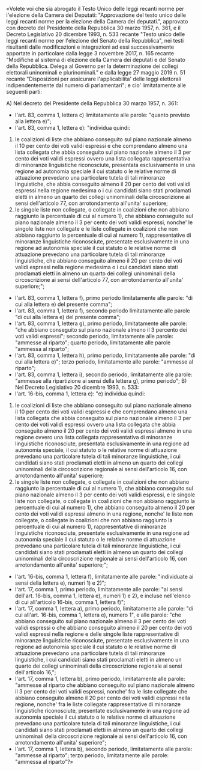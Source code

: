 «Volete voi che sia abrogato il Testo Unico delle leggi recanti norme per l'elezione della Camera dei Deputati: "Approvazione del testo unico delle leggi recanti norme per la elezione della Camera dei deputati.", approvato con decreto del Presidente della Repubblica 30 marzo 1957, n. 361, e il Decreto Legislativo 20 dicembre 1993, n. 533 recante "Testo unico delle leggi recanti norme per l'elezione del Senato della Repubblica", nei testi risultanti dalle modificazioni e integrazioni ad essi successivamente apportate in particolare dalla legge 3 novembre 2017, n. 165 recante "Modifiche al sistema di elezione della Camera dei deputati e del Senato della Repubblica. Delega al Governo per la determinazione dei collegi elettorali uninominali e plurinominali." e dalla legge 27 maggio 2019 n. 51 recante "Disposizioni per assicurare l'applicabilita' delle leggi elettorali indipendentemente dal numero di parlamentari"; e cio' limitatamente alle seguenti parti:

A) Nel decreto del Presidente della Repubblica 30 marzo 1957, n. 361:
- l'art. 83, comma 1, lettera c) limitatamente alle parole: "quanto previsto alla lettera e)";
- l'art. 83, comma 1, lettera e): "individua quindi:
1) le coalizioni di liste che abbiano conseguito sul piano nazionale almeno il 10 per cento dei voti validi espressi e che comprendano almeno una lista collegata che abbia conseguito sul piano nazionale almeno il 3 per cento dei voti validi espressi ovvero una lista collegata rappresentativa di minoranze linguistiche riconosciute, presentata esclusivamente in una regione ad autonomia speciale il cui statuto o le relative norme di attuazione prevedano una particolare tutela di tali minoranze linguistiche, che abbia conseguito almeno il 20 per cento dei voti validi espressi nella regione medesima o i cui candidati siano stati proclamati eletti in almeno un quarto dei collegi uninominali della circoscrizione ai sensi dell'articolo 77, con arrotondamento all'unita' superiore;
2) le singole liste non collegate, o collegate in coalizioni che non abbiano raggiunto la percentuale di cui al numero 1), che abbiano conseguito sul piano nazionale almeno il 3 per cento dei voti validi espressi, nonche' le singole liste non collegate e le liste collegate in coalizioni che non abbiano raggiunto la percentuale di cui al numero 1), rappresentative di minoranze linguistiche riconosciute, presentate esclusivamente in una regione ad autonomia speciale il cui statuto o le relative norme di attuazione prevedano una particolare tutela di tali minoranze linguistiche, che abbiano conseguito almeno il 20 per cento dei voti validi espressi nella regione medesima o i cui candidati siano stati proclamati eletti in almeno un quarto dei collegi uninominali della circoscrizione ai sensi dell'articolo 77, con arrotondamento all'unita' superiore;";
- l'art. 83, comma 1, lettera f), primo periodo limitatamente alle parole: "di cui alla lettera e) del presente comma";
- l'art. 83, comma 1, lettera f), secondo periodo limitatamente alle parole "di cui alla lettera e) del presente comma";
- l'art. 83, comma 1, lettera g), primo periodo, limitatamente alle parole: "che abbiano conseguito sul piano nazionale almeno il 3 percento dei voti validi espressi"; secondo periodo, limitatamente alle parole: "ammesse al riparto"; quarto periodo, limitatamente alle parole "ammessa al riparto";
- l'art. 83, comma 1, lettera h), primo periodo, limitatamente alle parole: "di cui alla lettera e)"; terzo periodo, limitatamente alle parole: "ammesse al riparto";
- l'art. 83, comma 1, lettera i), secondo periodo, limitatamente alle parole: "ammesse alla ripartizione ai sensi della lettera g), primo periodo";
B) Nel Decreto Legislativo 20 dicembre 1993, n. 533:
- l'art. 16-bis, comma 1, lettera e): "e) individua quindi:
1) le coalizioni di liste che abbiano conseguito sul piano nazionale almeno il 10 per cento dei voti validi espressi e che comprendano almeno una lista collegata che abbia conseguito sul piano nazionale almeno il 3 per cento dei voti validi espressi ovvero una lista collegata che abbia conseguito almeno il 20 per cento dei voti validi espressi almeno in una regione ovvero una lista collegata rappresentativa di minoranze linguistiche riconosciute, presentata esclusivamente in una regione ad autonomia speciale, il cui statuto o le relative norme di attuazione prevedano una particolare tutela di tali minoranze linguistiche, i cui candidati siano stati proclamati eletti in almeno un quarto dei collegi uninominali della circoscrizione regionale ai sensi dell'articolo 16, con arrotondamento all'unita' superiore;
2) le singole liste non collegate, o collegate in coalizioni che non abbiano raggiunto la percentuale di cui al numero 1), che abbiano conseguito sul piano nazionale almeno il 3 per cento dei voti validi espressi, e le singole liste non collegate, o collegate in coalizioni che non abbiano raggiunto la percentuale di cui al numero 1), che abbiano conseguito almeno il 20 per cento dei voti validi espressi almeno in una regione, nonche' le liste non collegate, o collegate in coalizioni che non abbiano raggiunto la percentuale di cui al numero 1), rappresentative di minoranze linguistiche riconosciute, presentate esclusivamente in una regione ad autonomia speciale il cui statuto o le relative norme di attuazione prevedano una particolare tutela di tali minoranze linguistiche, i cui candidati siano stati proclamati eletti in almeno un quarto dei collegi uninominali della circoscrizione regionale ai sensi dell'articolo 16, con arrotondamento all'unita' superiore;";
- l'art. 16-bis, comma 1, lettera f), limitatamente alle parole: "individuate ai sensi della lettera e), numeri 1) e 2)";
- l'art. 17, comma 1, primo periodo, limitatamente alle parole: "ai sensi dell'art. 16-bis, comma 1, lettera e), numeri 1) e 2), e incluse nell'elenco di cui all'articolo 16-bis, comma 1, lettera f)";
- l'art. 17, comma 1, lettera a), primo periodo, limitatamente alle parole: "di cui all'art. 16-bis, comma 1, lettera e), numero 1", e alle parole: "che abbiano conseguito sul piano nazionale almeno il 3 per cento dei voti validi espressi o che abbiano conseguito almeno il 20 per cento dei voti validi espressi nella regione e delle singole liste rappresentative di minoranze linguistiche riconosciute, presentate esclusivamente in una regione ad autonomia speciale il cui statuto o le relative norme di attuazione prevedano una particolare tutela di tali minoranze linguistiche, i cui candidati siano stati proclamati eletti in almeno un quarto dei collegi uninominali della circoscrizione regionale ai sensi dell'articolo 16,";
- l'art. 17, comma 1, lettera b), primo periodo, limitatamente alle parole: "ammesse al riparto che abbiano conseguito sul piano nazionale almeno il 3 per cento dei voti validi espressi, nonche' fra le liste collegate che abbiano conseguito almeno il 20 per cento dei voti validi espressi nella regione, nonche' fra le liste collegate rappresentative di minoranze linguistiche riconosciute, presentate esclusivamente in una regione ad autonomia speciale il cui statuto o le relative norme di attuazione prevedano una particolare tutela di tali minoranze linguistiche, i cui candidati siano stati proclamati eletti in almeno un quarto dei collegi uninominali della circoscrizione regionale ai sensi dell'articolo 16, con arrotondamento all'unita' superiore";
- l'art. 17, comma 1, lettera b), secondo periodo, limitatamente alle parole: "ammesse al riparto"; terzo periodo, limitatamente alle parole: "ammessa al riparto"?»